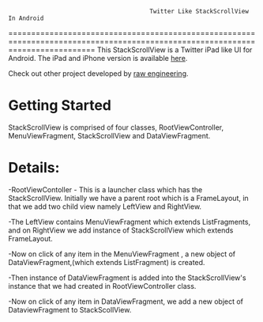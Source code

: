 											Twitter Like StackScrollView In Android
===============================================================================================================================
This StackScrollView is a Twitter iPad like UI for Android. The iPad and iPhone version is available [here][]. 

<Images>



Check out other project developed by [raw engineering][].

Getting Started
==============================================

StackScrollView is comprised of four classes, RootViewController, MenuViewFragment, StackScrollView and DataViewFragment.

Details:
================================================

-RootViewContoller - This is a launcher class which has the StackScrollView. Initially we have a parent root which is a FrameLayout, in that we add two child view namely LeftView and RightView.

-The LeftView contains MenuViewFragment which extends ListFragments, and on RightView we add instance of StackScrollView which extends FrameLayout.

-Now on click of any item in the MenuViewFragment , a new object of DataViewFragment,(which extends ListFragment) is created.

-Then instance of DataViewFragment is added into the StackScrollView's instance that
we had created in RootViewController class.

-Now on click of any item in DataViewFragment, we add a new object of
DataviewFragment to StackScollView.

[Here]:https://github.com/raweng/StackScrollView

[raw engineering]:http://www.raweng.com
